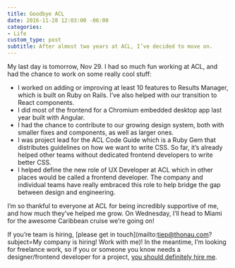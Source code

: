 ```yaml
---
title: Goodbye ACL
date: 2016-11-28 12:03:00 -06:00
categories:
- Life
custom_type: post
subtitle: After almost two years at ACL, I’ve decided to move on.
---
```


My last day is tomorrow, Nov 29. I had so much fun working at ACL, and had the chance to work on some really cool stuff:

- I worked on adding or improving at least 10 features to Results Manager, which is built on Ruby on Rails. I’ve also helped with our transition to React components.
- I did most of the frontend for a Chromium embedded desktop app last year built with Angular.
- I had the chance to contribute to our growing design system, both with smaller fixes and components, as well as larger ones.
- I was project lead for the ACL Code Guide which is a Ruby Gem that distributes guidelines on how we want to write CSS. So far, it’s already helped other teams without dedicated frontend developers to write better CSS.
- I helped define the new role of UX Developer at ACL which in other places would be called a frontend developer. The company and individual teams have really embraced this role to help bridge the gap between design and engineering.

I’m so thankful to everyone at ACL for being incredibly supportive of me, and how much they’ve helped me grow. On Wednesday, I’ll head to Miami for the awesome Caribbean cruise we’re going on!

If you’re team is hiring, [please get in touch](mailto:tiep@thonau.com?subject=My company is hiring! Work with me)! In the meantime, I’m looking for freelance work, so if you or someone you know needs a designer/frontend developer for a project, [you should definitely hire me](http://hire.tiepz.com).
